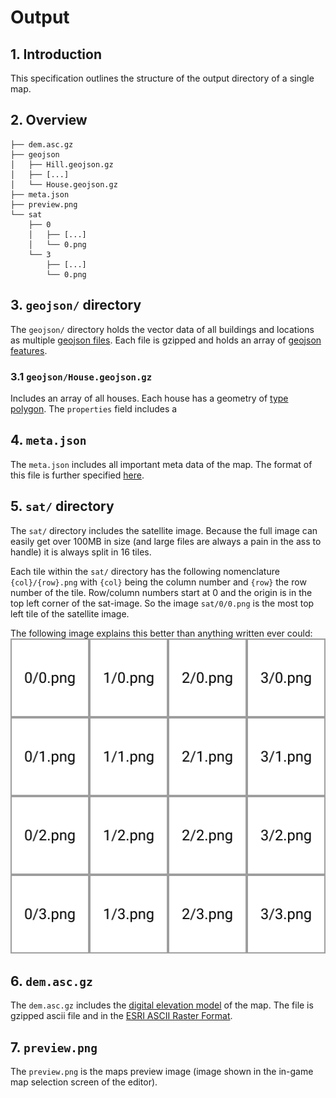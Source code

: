 # Output

## 1. Introduction
This specification outlines the structure of the output directory of a single map.

## 2. Overview
```
├── dem.asc.gz
├── geojson
│   ├── Hill.geojson.gz
│   ├── [...]
│   └── House.geojson.gz
├── meta.json
├── preview.png
└── sat
    ├── 0
    │   ├── [...]
    │   └── 0.png
    └── 3
        ├── [...]
        └── 0.png
```

## 3. `geojson/` directory
The `geojson/` directory holds the vector data of all buildings and locations as multiple [geojson files](https://en.wikipedia.org/wiki/GeoJSON). Each file is gzipped and holds an array of [geojson features](https://tools.ietf.org/html/rfc7946#section-3.2).  

### 3.1 `geojson/House.geojson.gz`
Includes an array of all houses. Each house has a geometry of [type polygon](https://tools.ietf.org/html/rfc7946#section-3.1.6). The `properties` field includes a 

## 4. `meta.json`
The `meta.json` includes all important meta data of the map. The format of this file is further specified [here](./metajson_spec.md).  

## 5. `sat/` directory
The `sat/` directory includes the satellite image. Because the full image can easily get over 100MB in size (and large files are always a pain in the ass to handle) it is always split in 16 tiles.  

Each tile within the `sat/` directory has the following nomenclature `{col}/{row}.png` with `{col}` being the column number and `{row}` the row number of the tile. Row/column numbers start at 0 and the origin is in the top left corner of the sat-image. So the image `sat/0/0.png` is the most top left tile of the satellite image.   

The following image explains this better than anything written ever could:  
![](./assets/sat_tiles.svg)  
  
## 6. `dem.asc.gz`
The `dem.asc.gz` includes the [digital elevation model](https://en.wikipedia.org/wiki/Digital_elevation_model) of the map. The file is gzipped ascii file and in the [ESRI ASCII Raster Format](https://desktop.arcgis.com/de/arcmap/10.3/manage-data/raster-and-images/esri-ascii-raster-format.htm). 

## 7. `preview.png`
The `preview.png` is the maps preview image (image shown in the in-game map selection screen of the editor).
